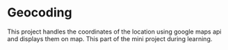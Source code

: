 # Geocoding
This project handles the coordinates of the location using google maps api and displays them on map. This part of the mini project during learning.  
